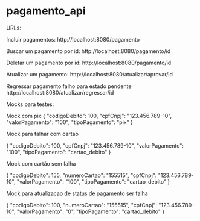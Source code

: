 # pagamento_api

URLs:

Incluir pagamentos:
http://localhost:8080/pagamento

Buscar um pagamento por id:
http://localhost:8080/pagamento/id

Deletar um pagamento por id:
http://localhost:8080/pagamento/id

Atualizar um pagamento:
http://localhost:8080/atualizar/aprovar/id

Regressar pagamento falho para estado pendente
http://localhost:8080/atualizar/regressar/id


Mocks para testes:

Mock com pix
{
    "codigoDebito": 100,
    "cpfCnpj": "123.456.789-10",
    "valorPagamento": "100",
    "tipoPagamento": "pix"
}

Mock para falhar com cartao

{
    "codigoDebito": 100,
    "cpfCnpj": "123.456.789-10",
    "valorPagamento": "100",
    "tipoPagamento": "cartao_debito"
}

Mock com cartão sem falha

{
    "codigoDebito": 155,
    "numeroCartao": "155515",
    "cpfCnpj": "123.456.789-10",
    "valorPagamento": "100",
    "tipoPagamento": "cartao_debito"
}


Mock para atualizacao de status de pagamento ser falha

{
    "codigoDebito": 100,
    "numeroCartao": "155515",
    "cpfCnpj": "123.456.789-10",
    "valorPagamento": "0",
    "tipoPagamento": "cartao_debito"
}



